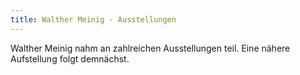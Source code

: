 ```yaml
---
title: Walther Meinig - Ausstellungen
---
```


Walther Meinig nahm an zahlreichen Ausstellungen teil. Eine nähere Aufstellung folgt demnächst.


